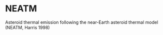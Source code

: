 # NEATM
Asteroid thermal emission following the near-Earth asteroid thermal model (NEATM, Harris 1998)
